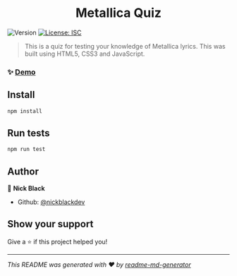 <h1 align="center">Metallica Quiz</h1>
<p>
  <img alt="Version" src="https://img.shields.io/badge/version-1.0.0-blue.svg?cacheSeconds=2592000" />
  <a href="#" target="_blank">
    <img alt="License: ISC" src="https://img.shields.io/badge/License-ISC-yellow.svg" />
  </a>
</p>

> This is a quiz for testing your knowledge of Metallica lyrics. This was built using HTML5, CSS3 and JavaScript.

### ✨ [Demo](https://www.nickblack.io/metallica-quiz/)

## Install

```sh
npm install
```

## Run tests

```sh
npm run test
```

## Author

👤 **Nick Black**

* Github: [@nickblackdev](https://github.com/nickblackdev)

## Show your support

Give a ⭐️ if this project helped you!

***
_This README was generated with ❤️ by [readme-md-generator](https://github.com/kefranabg/readme-md-generator)_